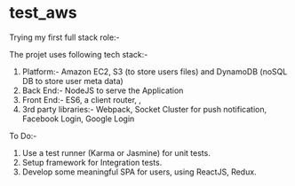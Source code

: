 # test_aws

Trying my first full stack role:-

The projet uses following tech stack:-

1. Platform:- Amazon EC2, S3 (to store users files) and DynamoDB (noSQL DB to store user meta data)
2. Back End:- NodeJS to serve the Application
3. Front End:- ES6, a client router, , 
4. 3rd party libraries:- Webpack, Socket Cluster for push notification, Facebook Login, Google Login




To Do:-

1. Use a test runner (Karma or Jasmine) for unit tests.
2. Setup framework for Integration tests.
3. Develop some meaningful SPA for users, using ReactJS, Redux. 

